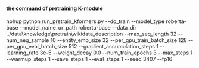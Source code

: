 #### the command of pretraining K-module
nohup python run_pretrain_kformers.py   --do_train  --model_type roberta-base  --model_name_or_path  roberta-base  --data_dir  ../data\knowledge\pretrain\wikidata_description  --max_seq_length 32  --num_neg_sample 10  --entity_emb_size 32  --per_gpu_train_batch_size 128  --per_gpu_eval_batch_size 512  --gradient_accumulation_steps 1  --learning_rate 3e-5  --weight_decay 0.0  --num_train_epochs 3  --max_steps 1  --warmup_steps 1  --save_steps 1  --eval_steps 1  --seed  3407  --fp16
